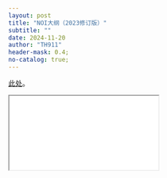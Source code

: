 ```yaml
---
layout: post
title: "NOI大纲（2023修订版）"
subtitle: ""
date: 2024-11-20
author: "TH911"
header-mask: 0.4;
no-catalog: true;
---
```


[此处](/file/2024/11/NOI.pdf)。

<iframe id="NOI_pdf" src="/file/2024/11/NOI.pdf"></iframe><script>var x=document.getElementById("NOI_pdf");var screenWidth = window.innerWidth || document.documentElement.clientWidth || document.body.clientWidth;var screenHeight = window.innerHeight || document.documentElement.clientHeight || document.body.clientHeight;x.height=Math.floor(screenHeight*0.7);x.width=Math.floor(screenWidth*0.4);</script>